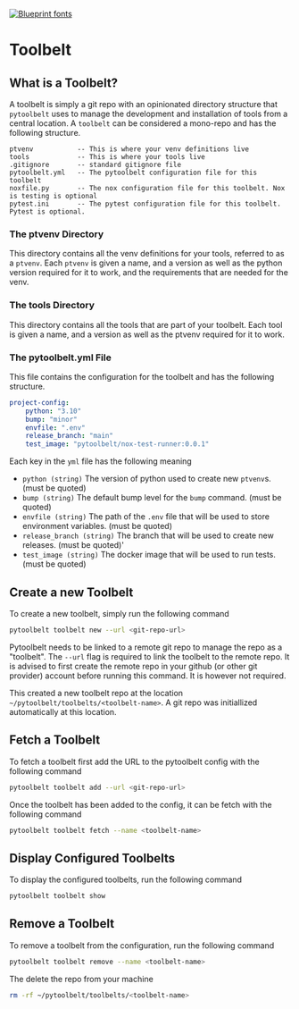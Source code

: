 [![Blueprint fonts](https://see.fontimg.com/api/renderfont4/BWWo5/eyJyIjoiZnMiLCJoIjo4NywidyI6MTAwMCwiZnMiOjg3LCJmZ2MiOiIjMUNBN0ZGIiwiYmdjIjoiI0ZGRkZGRiIsInQiOjF9/UHl0b29sYmVsdA/typo-draft-demo.png)](https://www.fontspace.com/category/blueprint)

# Toolbelt

## What is a Toolbelt?
A toolbelt is simply a git repo with an opinionated directory structure that `pytoolbelt` uses to manage 
the development and installation of tools from a central location. A `toolbelt` can be considered a mono-repo and has the following structure.

```
ptvenv           -- This is where your venv definitions live
tools            -- This is where your tools live
.gitignore       -- standard gitignore file
pytoolbelt.yml   -- The pytoolbelt configuration file for this toolbelt
noxfile.py       -- The nox configuration file for this toolbelt. Nox is testing is optional
pytest.ini       -- The pytest configuration file for this toolbelt. Pytest is optional. 
```

### The ptvenv Directory
This directory contains all the venv definitions for your tools, referred to as a `ptvenv`. Each `ptvenv` is given a name, and a version as well as the python version required for it to work, 
and the requirements that are needed for the venv.

### The tools Directory
This directory contains all the tools that are part of your toolbelt. Each tool is given a name, and a version as well as the ptvenv required for it to work.

### The pytoolbelt.yml File
This file contains the configuration for the toolbelt and has the following structure.


```yaml
project-config:
    python: "3.10"
    bump: "minor"
    envfile: ".env"
    release_branch: "main"
    test_image: "pytoolbelt/nox-test-runner:0.0.1"
```

Each key in the `yml` file has the following meaning
- `python (string)` The version of python used to create new `ptvenv`s. (must be quoted)
- `bump (string)` The default bump level for the `bump` command. (must be quoted)
- `envfile (string)` The path of the `.env` file that will be used to store environment variables. (must be quoted)
- `release_branch (string)` The branch that will be used to create new releases. (must be quoted)'
- `test_image (string)` The docker image that will be used to run tests. (must be quoted)

## Create a new Toolbelt
To create a new toolbelt, simply run the following command 
```bash
pytoolbelt toolbelt new --url <git-repo-url>
```
Pytoolbelt needs to be linked to a remote git repo to manage the repo as a "toolbelt". The `--url` flag is required to link the toolbelt to the remote repo.
It is advised to first create the remote repo in your github (or other git provider) account before running this command. It is however not required.

This created a new toolbelt repo at the location `~/pytoolbelt/toolbelts/<toolbelt-name>`. A git repo was initiallized automatically at this location.


## Fetch a Toolbelt
To fetch a toolbelt first add the URL to the pytoolbelt config with the following command
```bash
pytoolbelt toolbelt add --url <git-repo-url>
```

Once the toolbelt has been added to the config, it can be fetch with the following command
```bash
pytoolbelt toolbelt fetch --name <toolbelt-name>
```

## Display Configured Toolbelts
To display the configured toolbelts, run the following command
```bash
pytoolbelt toolbelt show
```

## Remove a Toolbelt
To remove a toolbelt from the configuration, run the following command
```bash
pytoolbelt toolbelt remove --name <toolbelt-name>
```
The delete the repo from your machine
```bash
rm -rf ~/pytoolbelt/toolbelts/<toolbelt-name>
```
